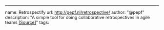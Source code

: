 ---
name: Retrospectify
url: http://pepf.nl/retrospective/
author: "@pepf"
description: "A simple tool for doing collaborative retrospectives in agile teams [[Source]](https://github.com/pepf/retrospectify)"
tags: